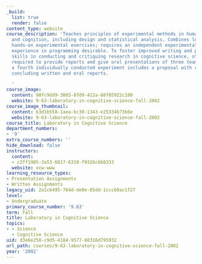 ```yaml
---
_build:
  list: true
  render: false
content_type: website
course_description: 'Teaches principles of experimental methods in human perception
  and cognition, including design and statistical analysis. Combines lectures and
  hands-on experimental exercises; requires an independent experimental project. Some
  experience in programming desirable. To foster improved writing and presentation
  skills in conducting and critiquing research in cognitive science, students are
  required to provide reports and give oral presentations of three team experiments;
  a fourth individually conducted experiment includes a proposal with revision, and
  concluding written and oral reports.

  '
course_image:
  content: 90fc9dd9-3005-07d9-412a-88f05922c180
  website: 9-63-laboratory-in-cognitive-science-fall-2002
course_image_thumbnail:
  content: b3d1b558-1aea-bc30-1343-e25334b73b6e
  website: 9-63-laboratory-in-cognitive-science-fall-2002
course_title: Laboratory in Cognitive Science
department_numbers:
- '9'
extra_course_numbers: ''
hide_download: false
instructors:
  content:
  - c2ff1985-3a53-6817-6310-f9326c668333
  website: ocw-www
learning_resource_types:
- Presentation Assignments
- Written Assignments
legacy_uid: 2a1c6495-764d-de0e-65dd-1ccc60ac1f27
level:
- Undergraduate
primary_course_number: '9.63'
term: Fall
title: Laboratory in Cognitive Science
topics:
- - Science
  - Cognitive Science
uid: d3e6e250-c9d5-4184-9577-68316d795932
url_path: courses/9-63-laboratory-in-cognitive-science-fall-2002
year: '2002'
---
```

